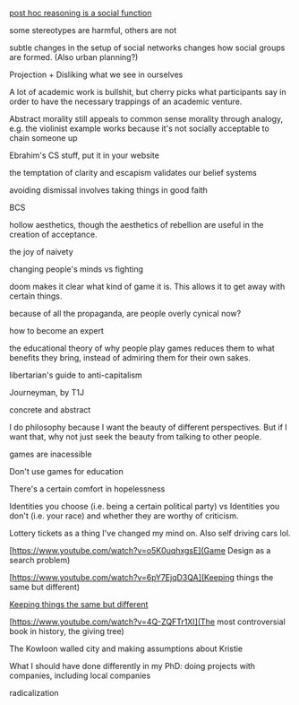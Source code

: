 [post hoc reasoning is a social function](https://www.youtube.com/watch?v=_ArVh3Cj9rw&list=PLM0XOPE-p91H0bY1nrHPiSILBMsCEJ6AL&index=10&t=180s)

some stereotypes are harmful, others are not

subtle changes in the setup of social networks changes how social groups are formed. (Also urban planning?)

Projection + Disliking what we see in ourselves

A lot of academic work is bullshit, but cherry picks what participants say in order to have the necessary trappings of an academic venture.

Abstract morality still appeals to common sense morality through analogy, e.g. the violinist example works because it's not socially acceptable to chain someone up

Ebrahim's CS stuff, put it in your website

the temptation of clarity and escapism validates our belief systems

avoiding dismissal involves taking things in good faith

BCS

hollow aesthetics, though the aesthetics of rebellion are useful in the creation of acceptance.

the joy of naivety

changing people's minds vs fighting

doom makes it clear what kind of game it is. This allows it to get away with certain things.

because of all the propaganda, are people overly cynical now?

how to become an expert

the educational theory of why people play games reduces them to what benefits they bring, instead of admiring them for their own sakes.

libertarian's guide to anti-capitalism

Journeyman, by T1J

concrete and abstract

I do philosophy because I want the beauty of different perspectives. But if I want that, why not just seek the beauty from talking to other people.

games are inacessible

Don't use games for education

There's a certain comfort in hopelessness

Identities you choose (i.e. being a certain political party) vs Identities you don't (i.e. your race) and whether they are worthy of criticism.

Lottery tickets as a thing I've changed my mind on. Also self driving cars lol.

[https://www.youtube.com/watch?v=o5K0uqhxgsE](Game Design as a search problem)

[https://www.youtube.com/watch?v=6pY7EjqD3QA](Keeping things the same but different)

[Keeping things the same but different](https://www.youtube.com/watch?v=6pY7EjqD3QA)

[https://www.youtube.com/watch?v=4Q-ZQFTr1XI](The most controversial book in history, the giving tree)

The Kowloon walled city and making assumptions about Kristie

What I should have done differently in my PhD: doing projects with companies, including local companies

radicalization
